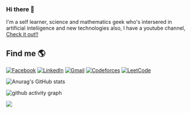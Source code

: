 ### Hi there 👋

I'm a self learner, science and mathematics geek who's intersered in artificial inteliigence and new technologies also, I have a youtube channel, [Check it out!!](https://www.youtube.com/channel/UCZvWQXR6esqwPouDn7-NCkg)
<!--
**miretteamin/miretteamin** is a ✨ _special_ ✨ repository because its `README.md` (this file) appears on your GitHub profile.

Here are some ideas to get you started:

- 🔭 I’m currently working on ...
- 🌱 I’m currently learning ...
- 👯 I’m looking to collaborate on ...
- 🤔 I’m looking for help with ...
- 💬 Ask me about ...
- 📫 How to reach me: ...
- 😄 Pronouns: ...
- ⚡ Fun fact: ...
-->
 ## Find me 🌎
[![Facebook](https://img.icons8.com/fluency/48/000000/facebook.png)](https://www.facebook.com/miretteamindanial)
[![LinkedIn](https://img.icons8.com/fluency/48/000000/linkedin.png)](https://www.linkedin.com/in/mirette-amin-439b0281/)
[![Gmail](https://img.icons8.com/color/48/000000/gmail--v1.png)](mailto:miretteamin@gmail.com)
[![Codeforces](https://img.icons8.com/external-tal-revivo-color-tal-revivo/48/000000/external-codeforces-programming-competitions-and-contests-programming-community-logo-color-tal-revivo.png)](https://codeforces.com/profile/miretteamin)
[![LeetCode](https://img.icons8.com/external-tal-revivo-shadow-tal-revivo/48/000000/external-level-up-your-coding-skills-and-quickly-land-a-job-logo-shadow-tal-revivo.png)](https://leetcode.com/miretteamin/)
<!--[![HackerRank](https://img.icons8.com/external-tal-revivo-color-tal-revivo/344/external-hackerrank-is-a-technology-company-that-focuses-on-competitive-programming-logo-color-tal-revivo.png)](https://www.hackerrank.com/miretteamin)-->
<a href="https://www.kaggle.com/miretteamin"> <i class="fab fa-kaggle"></i></a>


![Anurag's GitHub stats](https://github-readme-stats.vercel.app/api?username=miretteamin&show_icons=true&theme=radical)

![github activity graph](https://activity-graph.herokuapp.com/graph?username=miretteamin&theme=dracula&layout=compact&title_color=FF69B4&hide_border=true&area=true)
</div>
 
<div align="left">
<img src="https://github-readme-stats.vercel.app/api/top-langs/?username=miretteamin&layout=compact&theme=react&count_private=true" />
</div>
